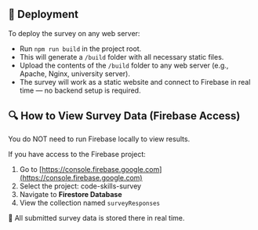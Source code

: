 ## 🚀 Deployment

To deploy the survey on any web server:

- Run `npm run build` in the project root.  
- This will generate a `/build` folder with all necessary static files.  
- Upload the contents of the `/build` folder to any web server (e.g., Apache, Nginx, university server).  
- The survey will work as a static website and connect to Firebase in real time — no backend setup is required.

## 🔍 How to View Survey Data (Firebase Access)

You do NOT need to run Firebase locally to view results.

If you have access to the Firebase project:
1. Go to [https://console.firebase.google.com](https://console.firebase.google.com)
2. Select the project: code-skills-survey
3. Navigate to **Firestore Database**
4. View the collection named `surveyResponses`

📝 All submitted survey data is stored there in real time.
